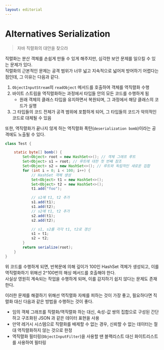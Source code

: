 ```yaml
---
layout: editorial
---
```


# Alternatives Serialization

> 자바 직렬화의 대안을 찾으라

직렬화는 분산 객체를 손쉽게 만들 수 있게 해주지만, 심각한 보안 문제를 일으킬 수 있는 문제가 있다.  
직렬화의 근본적인 문제는 공격 범위가 너무 넓고 지속적으로 넓어져 방어하기 어렵다는 점인데, 그 이유는 다음과 같다.

1. `ObjectInputStream`의 `readObject` 메서드를 호출하여 객체를 역직렬화 수행
2. 바이트 스트림을 역직렬화하는 과정에서 타입들 안의 모든 코드를 수행하게 됨
    - 원래 객체의 클래스 타입을 유지하면서 복원되며, 그 과정에서 해당 클래스의 코드가 실행
3. 그 타입들의 코드 전체가 공격 범위에 포함하게 되어, 그 타입들의 코드가 악의적인 코드로 대체될 수 있음

또한, 역직렬화가 끝나지 않게 하는 역직렬화 폭탄(`deserialization bomb`)이라는 공격에도 노출될 수 있다.

```java
class Test {

    static byte[] bomb() {
        Set<Object> root = new HashSet<>(); // 객체 그래프 루트
        Set<Object> s1 = root; // 루트에 대한 첫 번째 참조
        Set<Object> s2 = new HashSet<>(); // 루트와 독립적인 새로운 집합
        for (int i = 0; i < 100; i++) {
            // HashSet 객체 생성
            Set<Object> t1 = new HashSet<>();
            Set<Object> t2 = new HashSet<>();
            t1.add("foo");

            // s1에 t1, t2 추가
            s1.add(t1);
            s1.add(t2);
            // s2에 t1, t2 추가
            s2.add(t1);
            s2.add(t2);

            // s1, s2를 각각 t1, t2로 갱신
            s1 = t1;
            s2 = t2;
        }
        return serialize(root);
    }
}
```

위 코드를 수행하게 되면, 반복문에 의해 깊이가 100인 HashSet 객체가 생성되고, 이를 역직렬화하기 위해선 2^100번의 해싱 메서드를 호출해야 한다.  
사실상 영원히 계속되는 작업을 수행하게 되며, 이를 감지하기 쉽지 않다는 문제도 존재한다.

이러한 문제를 해결하기 위해선 역직렬화 자체를 피하는 것이 가장 좋고, 필요하다면 직렬화 대신 다음과 같은 방법을 수행하는 것이 좋다.  

- 임의 객체 그래프를 직렬화/역직렬화 하는 대신, 속성-값 쌍의 집합으로 구성된 간단하고 구조화된 JSON 과 같은 데이터 표현을 사용  
- 만약 레거시 시스템으로 직렬화를 배제할 수 없는 경우, 신뢰할 수 없는 데이터는 절대 역직렬화하지 않는 것으로 한정
- 역직렬화 필터링(`ObjectInputFilter`)을 사용할 땐 블랙리스트 대신 화이트리스트를 사용하여 필터링
